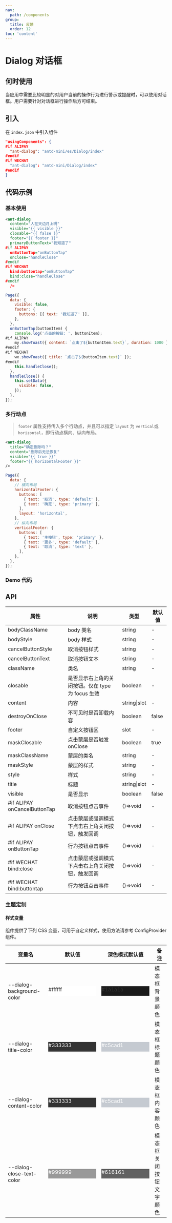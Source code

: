 ```yaml
---
nav:
  path: /components
group:
  title: 反馈
  order: 12
toc: 'content'
---
```


# Dialog 对话框

## 何时使用

当应用中需要比较明显的对用户当前的操作行为进行警示或提醒时，可以使用对话框。用户需要针对对话框进行操作后方可结束。

## 引入

在 `index.json` 中引入组件

```json
"usingComponents": {
#if ALIPAY
  "ant-dialog": "antd-mini/es/Dialog/index"
#endif
#if WECHAT
  "ant-dialog": "antd-mini/Dialog/index"
#endif
}
```

## 代码示例

### 基本使用

```xml
<ant-dialog
  content="人在天边月上明"
  visible="{{ visible }}"
  closable="{{ false }}"
  footer="{{ footer }}"
  primaryButtonText="我知道了"
#if ALIPAY
  onButtonTap="onButtonTap"
  onClose="handleClose"
#endif
#if WECHAT
  bind:buttontap="onButtonTap"
  bind:close="handleClose"
#endif
  />
```

```js
Page({
  data: {
    visible: false,
    footer: {
      buttons: [{ text: '我知道了' }],
    },
  },
  onButtonTap(buttonItem) {
    console.log('点击的按钮: ', buttonItem);
#if ALIPAY
    my.showToast({ content: `点击了${buttonItem.text}`, duration: 1000 });
#endif
#if WECHAT
    wx.showToast({ title: `点击了${buttonItem.text}` });
#endif
    this.handleClose();
  },
  handleClose() {
    this.setData({
      visible: false,
    });
  },
});
```

### 多行动点

> `footer` 属性支持传入多个行动点，并且可以指定 `layout` 为 `vertical`或`horizontal`，即行动点横向、纵向布局。

```xml
<ant-dialog
  title="确定删除吗？"
  content="删除后无法恢复"
  visible="{{ true }}"
  footer="{{ horizontalFooter }}"
/>
```

```js
Page({
  data: {
    // 横向布局
    horizontalFooter: {
      buttons: [
        { text: '取消', type: 'default' },
        { text: '确定', type: 'primary' },
      ],
      layout: 'horizontal',
    },
    // 纵向布局
    verticalFooter: {
      buttons: [
        { text: '主按钮', type: 'primary' },
        { text: '更多', type: 'default' },
        { text: '取消', type: 'text' },
      ],
    },
  },
});
```

### Demo 代码

<code src='../../demo/pages/Dialog/index'></code>

## API

| 属性                         | 说明                                              | 类型         | 默认值 |
| ---------------------------- | ------------------------------------------------- | ------------ | ------ |
| bodyClassName                | body 类名                                         | string       | -      |
| bodyStyle                    | body 样式                                         | string       | -      |
| cancelButtonStyle            | 取消按钮样式                                      | string       | -      |
| cancelButtonText             | 取消按钮文本                                      | string       | -      |
| className                    | 类名                                              | string       | -      |
| closable                     | 是否显示右上角的关闭按钮。仅在 type 为 focus 生效 | boolean      | -      |
| content                      | 内容                                              | string\|slot | -      |
| destroyOnClose               | 不可见时是否卸载内容                              | boolean      | false  |
| footer                       | 自定义按钮区                                      | slot         | -      |
| maskClosable                 | 点击蒙层是否触发 onClose                          | boolean      | true   |
| maskClassName                | 蒙层的类名                                        | string       | -      |
| maskStyle                    | 蒙层的样式                                        | string       | -      |
| style                        | 样式                                              | string       | -      |
| title                        | 标题                                              | string\|slot | -      |
| visible                      | 是否显示                                          | boolean      | false  |
| #if ALIPAY onCancelButtonTap | 取消按钮点击事件                                  | ()=>void     | -      |
| #if ALIPAY onClose           | 点击蒙层或强调模式下点击右上角关闭按钮，触发回调  | ()=>void     | -      |
| #if ALIPAY onButtonTap       | 行为按钮点击事件                                  | ()=>void     | -      |
| #if WECHAT bind:close        | 点击蒙层或强调模式下点击右上角关闭按钮，触发回调  | ()=>void     | -      |
| #if WECHAT bind:buttontap    | 行为按钮点击事件                                  | ()=>void     | -      |

### 主题定制

#### 样式变量

组件提供了下列 CSS 变量，可用于自定义样式，使用方法请参考 ConfigProvider 组件。

| 变量名                    | 默认值                                                                                            | 深色模式默认值                                                                                    | 备注                   |
| ------------------------- | ------------------------------------------------------------------------------------------------- | ------------------------------------------------------------------------------------------------- | ---------------------- |
| --dialog-background-color | <div style="width: 150px; height: 30px; background-color: #ffffff; color: #333333;">#ffffff</div> | <div style="width: 150px; height: 30px; background-color: #1a1a1a; color: #333333;">#1a1a1a</div> | 模态框背景颜色         |
| --dialog-title-color      | <div style="width: 150px; height: 30px; background-color: #333333; color: #ffffff;">#333333</div> | <div style="width: 150px; height: 30px; background-color: #c5cad1; color: #ffffff;">#c5cad1</div> | 模态框标题颜色         |
| --dialog-content-color    | <div style="width: 150px; height: 30px; background-color: #333333; color: #ffffff;">#333333</div> | <div style="width: 150px; height: 30px; background-color: #c5cad1; color: #ffffff;">#c5cad1</div> | 模态框内容颜色         |
| --dialog-close-text-color | <div style="width: 150px; height: 30px; background-color: #999999; color: #ffffff;">#999999</div> | <div style="width: 150px; height: 30px; background-color: #616161; color: #ffffff;">#616161</div> | 模态框关闭按钮文字颜色 |
